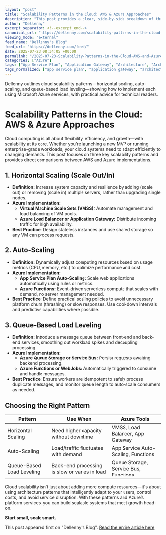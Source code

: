 ```yaml
---
layout: "post"
title: "Scalability Patterns in the Cloud: AWS & Azure Approaches"
description: "This post provides a clear, side-by-side breakdown of three cloud scalability patterns—Horizontal Scaling, Auto-Scaling, and Queue-Based Load Leveling—explaining what each is and showing concrete implementations in both AWS and Microsoft Azure. Developers and architects get actionable best practices and tool recommendations for building resilient, adaptable cloud systems."
author: "Dellenny"
excerpt_separator: <!--excerpt_end-->
canonical_url: "https://dellenny.com/scalability-patterns-in-the-cloud-aws-azure-approaches/"
viewing_mode: "external"
feed_name: "Dellenny's Blog"
feed_url: "https://dellenny.com/feed/"
date: 2025-07-23 08:34:05 +00:00
permalink: "/2025-07-23-Scalability-Patterns-in-the-Cloud-AWS-and-Azure-Approaches.html"
categories: ["Azure"]
tags: ["App Service Plan", "Application Gateway", "Architecture", "Architecture Patterns", "Auto Scaling", "Azure", "Azure Functions", "Azure Load Balancer", "Cloud Scalability", "Horizontal Scaling", "Load Leveling", "Posts", "Queue Storage", "Serverless", "Service Bus", "Solution Architecture", "Virtual Machine Scale Sets"]
tags_normalized: ["app service plan", "application gateway", "architecture", "architecture patterns", "auto scaling", "azure", "azure functions", "azure load balancer", "cloud scalability", "horizontal scaling", "load leveling", "posts", "queue storage", "serverless", "service bus", "solution architecture", "virtual machine scale sets"]
---
```


Dellenny outlines cloud scalability patterns—horizontal scaling, auto-scaling, and queue-based load leveling—showing how to implement each using Microsoft Azure services, with practical advice for technical readers.<!--excerpt_end-->

# Scalability Patterns in the Cloud: AWS & Azure Approaches

Cloud computing is all about flexibility, efficiency, and growth—with scalability at its core. Whether you're launching a new MVP or running enterprise-grade workloads, your cloud systems need to adapt efficiently to changing demands. This post focuses on three key scalability patterns and provides direct comparisons between AWS and Azure implementations.

## 1. Horizontal Scaling (Scale Out/In)

- **Definition:** Increase system capacity and resilience by adding (scale out) or removing (scale in) multiple servers, rather than upgrading single nodes.
- **Azure Implementation:**
  - **Virtual Machine Scale Sets (VMSS):** Automate management and load balancing of VM pools.
  - **Azure Load Balancer or Application Gateway:** Distribute incoming traffic for high availability.
- **Best Practice:** Design stateless instances and use shared storage so any VM can process requests.

## 2. Auto-Scaling

- **Definition:** Dynamically adjust computing resources based on usage metrics (CPU, memory, etc.) to optimize performance and cost.
- **Azure Implementation:**
  - **App Service Plan Auto-Scaling:** Scale web applications automatically using rules or metrics.
  - **Azure Functions:** Event-driven serverless compute that scales with demand, no server management needed.
- **Best Practice:** Define practical scaling policies to avoid unnecessary platform churn (thrashing) or slow responses. Use cool-down intervals and predictive capabilities where possible.

## 3. Queue-Based Load Leveling

- **Definition:** Introduce a message queue between front-end and back-end services, smoothing out workload spikes and decoupling processing.
- **Azure Implementation:**
  - **Azure Queue Storage or Service Bus:** Persist requests awaiting backend processing.
  - **Azure Functions or WebJobs:** Automatically triggered to consume and handle messages.
- **Best Practice:** Ensure workers are idempotent to safely process duplicate messages, and monitor queue length to auto-scale consumers as needed.

## Choosing the Right Pattern

| Pattern                   | Use When                                      | Azure Tools                         |
|---------------------------|-----------------------------------------------|-------------------------------------|
| Horizontal Scaling        | Need higher capacity without downtime         | VMSS, Load Balancer, App Gateway    |
| Auto-Scaling              | Load/traffic fluctuates with demand           | App Service Auto-Scaling, Functions |
| Queue-Based Load Leveling | Back-end processing is slow or varies in load | Queue Storage, Service Bus, Functions |

Cloud scalability isn’t just about adding more compute resources—it's about using architecture patterns that intelligently adapt to your users, control costs, and avoid service disruption. With these patterns and Azure’s platform services, you can build scalable systems that meet growth head-on.

**Start small, scale smart.**

This post appeared first on "Dellenny's Blog". [Read the entire article here](https://dellenny.com/scalability-patterns-in-the-cloud-aws-azure-approaches/)
